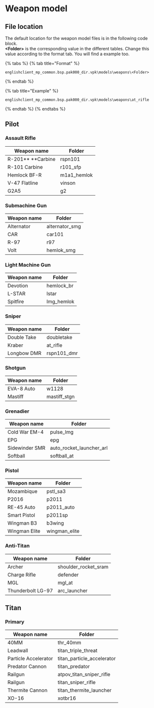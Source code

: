 # Weapon model

## File location

The default location for the weapon model files is in the following code block.\
**\<Folder>** is the corresponding value in the different tables. Change this value according to the format tab. You will find a example too.

{% tabs %}
{% tab title="Format" %}
```
englishclient_mp_common.bsp.pak000_dir.vpk\models\weapons\<Folder>
```
{% endtab %}

{% tab title="Example" %}
```
englishclient_mp_common.bsp.pak000_dir.vpk\models\weapons\at_rifle
```
{% endtab %}
{% endtabs %}

## Pilot

### Assault Rifle

| Weapon name       | Folder       |
| ----------------- | ------------ |
| R-201** **Carbine | rspn101      |
| R-101 Carbine     | r101\_sfp    |
| Hemlock BF-R      | m1a1\_hemlok |
| V-47 Flatline     | vinson       |
| G2A5              | g2           |

### **Submachine Gun**

| Weapon name | Folder          |
| ----------- | --------------- |
| Alternator  | alternator\_smg |
| CAR         | car101          |
| R-97        | r97             |
| Volt        | hemlok\_smg     |

### **Light Machine Gun**

| Weapon name | Folder      |
| ----------- | ----------- |
| Devotion    | hemlock\_br |
| L-STAR      | lstar       |
| Spitfire    | lmg\_hemlok |

### **Sniper**

| Weapon name | Folder       |
| ----------- | ------------ |
| Double Take | doubletake   |
| Kraber      | at\_rifle    |
| Longbow DMR | rspn101\_dmr |

### **Shotgun**

| Weapon name | Folder        |
| ----------- | ------------- |
| EVA-8 Auto  | w1128         |
| Mastiff     | mastiff\_stgn |

### **Grenadier**

| Weapon name    | Folder                      |
| -------------- | --------------------------- |
| Cold War EM-4  | pulse\_lmg                  |
| EPG            | epg                         |
| Sidewinder SMR | auto\_rocket\_launcher\_arl |
| Softball       | softball\_at                |

### **Pistol**

| Weapon name   | Folder         |
| ------------- | -------------- |
| Mozambique    | pstl\_sa3      |
| P2016         | p2011          |
| RE-45 Auto    | p2011\_auto    |
| Smart Pistol  | p2011sp        |
| Wingman B3    | b3wing         |
| Wingman Elite | wingman\_elite |

### **Anti-Titan**

| Weapon name       | Folder                 |
| ----------------- | ---------------------- |
| Archer            | shoulder\_rocket\_sram |
| Charge Rifle      | defender               |
| MGL               | mgl\_at                |
| Thunderbolt LG-97 | arc\_launcher          |

## Titan

### Primary

| Weapon name          | Folder                       |
| -------------------- | ---------------------------- |
| 40MM                 | thr\_40mm                    |
| Leadwall             | titan\_triple\_threat        |
| Particle Accelerator | titan\_particle\_accelerator |
| Predator Cannon      | titan\_predator              |
| Railgun              | atpov\_titan\_sniper\_rifle  |
| Railgun              | titan\_sniper\_rifle         |
| Thermite Cannon      | titan\_thermite\_launcher    |
| XO-16                | xotbr16                      |

